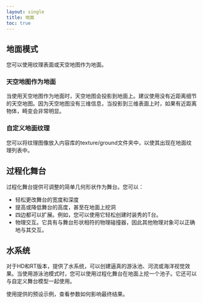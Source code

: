 ```yaml
---
layout: single
title: 地面
toc: true
---
```


## 地面模式
您可以使用纹理表面或天空地图作为地面。

### 天空地图作为地面
当使用天空地图作为地面时，天空地图会投影到地面上。建议使用没有近距离细节的天空地图。因为天空地图没有三维信息，当投影到三维表面上时，如果有近距离物体，畸变会非常明显。

### 自定义地面纹理
您可以将纹理图像放入内容库的texture/ground文件夹中，以使其出现在地面纹理列表中。

## 过程化舞台
过程化舞台提供可调整的简单几何形状作为舞台。您可以：
* 轻松更改舞台的宽度和深度
* 提高或降低舞台的高度，甚至在地面上挖洞
* 四边都可以扩展。例如，您可以使用它轻松创建时装秀的T台。
* 物理交互。它具有与舞台形状相符的物理碰撞器，因此其他物理对象可以正确地与其交互。

## 水系统
对于HD和RT版本，提供了水系统，可以创建逼真的游泳池、河流或海洋视觉效果。当使用游泳池模式时，您可以使用过程化舞台在地面上挖一个池子。它还可以与自定义舞台模型一起使用。

使用提供的预设示例，查看参数如何影响最终结果。